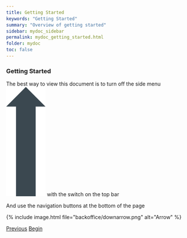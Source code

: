 ```yaml
---
title: Getting Started
keywords: "Getting Started"
summary: "Overview of getting started"
sidebar: mydoc_sidebar
permalink: mydoc_getting_started.html
folder: mydoc
toc: false
---
```


### Getting Started

The best way to view this document is to turn off the side menu <img src="images/backoffice/uparrow3.png" alt="arrow" /> with the switch on the top bar 

And use the navigation buttons at the bottom of the page

{% include image.html file="backoffice/downarrow.png" alt="Arrow" %}

<a class="btn btn-default btn-lg pull-left" href="index.html" role="button">Previous</a>
<a class="btn btn-primary btn-lg pull-right" href="mydoc_dashboard_and_menu_overview.html" role="button">Begin</a>
